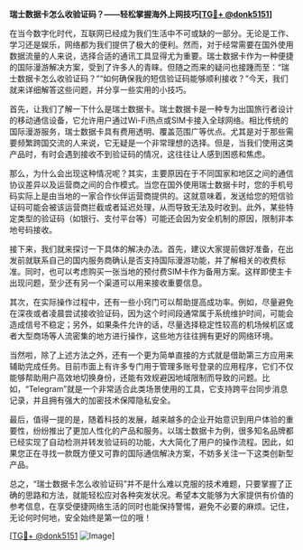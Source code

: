 **瑞士数据卡怎么收验证码？——轻松掌握海外上网技巧[[TG💪+ @donk5151](https://t.me/s/donk5151)]**

在当今数字化时代，互联网已经成为我们生活中不可或缺的一部分。无论是工作、学习还是娱乐，网络都为我们提供了极大的便利。然而，对于经常需要在国外使用数据流量的人来说，选择合适的通讯工具显得尤为重要。瑞士数据卡作为一种便捷的国际漫游解决方案，受到了许多人的青睐。但随之而来的疑问也接踵而至：“瑞士数据卡怎么收验证码？”“如何确保我的短信验证码能够顺利接收？”今天，我们就来详细解答这些问题，并分享一些实用的小技巧。

首先，让我们了解一下什么是瑞士数据卡。瑞士数据卡是一种专为出国旅行者设计的移动通信设备，它允许用户通过Wi-Fi热点或SIM卡接入全球网络。相比传统的国际漫游服务，瑞士数据卡具有费用透明、覆盖范围广等优点。尤其是对于那些需要频繁跨国交流的人来说，它无疑是一个非常理想的选择。但是，当我们使用这类产品时，有时会遇到接收不到验证码的情况，这往往让人感到困惑和焦虑。

那么，为什么会出现这种情况呢？其实，主要原因在于不同国家和地区之间的通信协议差异以及运营商之间的合作模式。当您在国外使用瑞士数据卡时，您的手机号码实际上是由当地的一家合作伙伴运营商提供的。这就意味着，发送给您的短信验证码可能会被该运营商拦截或者延迟处理，从而导致无法及时收到。此外，某些特定类型的验证码（如银行、支付平台等）可能还会因为安全机制的原因，限制非本地号码接收。

接下来，我们就来探讨一下具体的解决办法。首先，建议大家提前做好准备，在出发前就联系自己的国内服务商确认是否支持国际漫游功能，并了解相关的收费标准。同时，也可以考虑购买一张当地的预付费SIM卡作为备用方案。这样即使主卡出现问题，至少还有另一个渠道可以用来接收重要信息。

其次，在实际操作过程中，还有一些小窍门可以帮助提高成功率。例如，尽量避免在深夜或者凌晨尝试接收验证码，因为这个时间段通常属于系统维护时间，可能会造成信号不稳定；另外，如果条件允许的话，尽量选择稳定性较高的机场候机区或者大型商场等人流密集的地方进行操作，这些地方往往拥有更好的网络环境。

当然啦，除了上述方法之外，还有一个更为简单直接的方式就是借助第三方应用来辅助完成任务。目前市面上有许多专门用于管理多账号登录的应用程序，它们不仅能够帮助用户高效地切换身份，还能有效规避因地域限制而导致的问题。比如，“Telegram”就是一个非常适合此类场景使用的工具，它支持跨平台同步消息记录，并且拥有强大的加密技术保障隐私安全。

最后，值得一提的是，随着科技的发展，越来越多的企业开始意识到用户体验的重要性，纷纷推出了更加人性化的产品和服务。以瑞士数据卡为例，很多知名品牌都已经实现了自动检测并转发验证码的功能，大大简化了用户的操作流程。因此，如果您正在寻找一款既方便又可靠的国际通信解决方案，不妨多关注一下这类创新型产品。

总之，“瑞士数据卡怎么收验证码”并不是什么难以克服的技术难题，只要掌握了正确的思路和方法，就能轻松应对各种突发状况。希望本文能够为大家提供有价值的参考信息，在享受便捷网络生活的同时也能保持警惕，避免不必要的麻烦。记住，无论何时何地，安全始终是第一位的哦！

[[TG💪+ @donk5151](https://t.me/s/donk5151) ![Image](https://i.postimg.cc/rwNCRYN7/Snipaste-2025-04-30-17-27-05.png)]